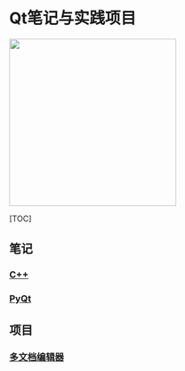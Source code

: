 # Qt笔记与实践项目

<img src = "https://gss1.bdstatic.com/-vo3dSag_xI4khGkpoWK1HF6hhy/baike/c0%3Dbaike180%2C5%2C5%2C180%2C60/sign=18afb81745166d222c7a1dc6274a6292/d439b6003af33a87a4043fc6c05c10385243b584.jpg" width = "300" height = "300" />

[TOC]

## 笔记

### [C++](https://github.com/fengbaoheng/qt/blob/master/Note/Cpp.md)  

### [PyQt](https://github.com/fengbaoheng/qt/blob/master/Note/PyQt.md)

## 项目

### [多文档编辑器](https://github.com/fengbaoheng/qt/tree/master/Items/TextEditor)
